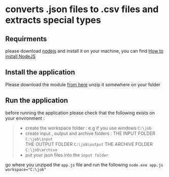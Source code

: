 # converts .json files to .csv files and extracts special types

## Requirments

please download [nodejs](https://nodejs.org/en/download/) and install it on your machine, you can find [How to install NodeJS](https://www.taniarascia.com/how-to-install-and-use-node-js-and-npm-mac-and-windows/)

## Install the application

Please download the module [from here](https://github.com/unicorndz/json2csv/archive/master.zip)
unzip it somewhere on your folder 

## Run the application

before running the application please check that the following exists on your environment :
> - create the workspace folder : e.g if you use windows  `C:\job`
> - create input , output and archive folders : 
> THE INPUT FOLDER `C:\job\input`  
> THE OUTPUT FOLDER `C:\job\output` 
> THE ARCHIVE FOLDER `C:\job\archive`
> - put your json files into the `input folder` 

go where you unziped the `app.js` file and run the following 
`node.exe app.js workspace="C:\job"`

